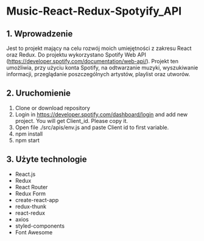 # Music-React-Redux-Spotyify_API

## 1. Wprowadzenie
Jest to projekt mający na celu rozwój moich umiejętności z zakresu React oraz Redux. Do projektu wykorzystano Spotify Web API (https://developer.spotify.com/documentation/web-api/). Projekt ten umożliwia, przy użyciu konta Spotify, na odtwarzanie muzyki, wyszukiwanie informacji, przeglądanie poszczególnych artystów, playlist oraz utworów.
## 2. Uruchomienie
 1. Clone or download repository
 2. Login in https://developer.spotify.com/dashboard/login and add new project. You will get Client_id. Please copy it.
 3. Open file ./src/apis/env.js and paste Client id to first variable.
 4. npm install
 5. npm start
 
## 3. Użyte technologie
* React.js
* Redux
* React Router
* Redux Form
* create-react-app
* redux-thunk
* react-redux
* axios
* styled-components
* Font Awesome
